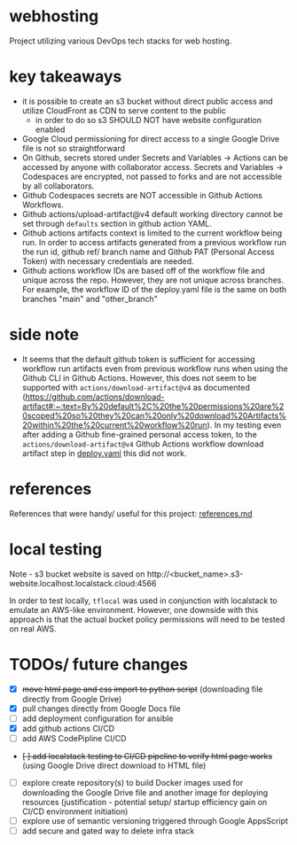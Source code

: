 # webhosting
Project utilizing various DevOps tech stacks for web hosting.

# key takeaways
- it is possible to create an s3 bucket without direct public access and utilize CloudFront as CDN to serve content to the public
     - in order to do so s3 SHOULD NOT have website configuration enabled
- Google Cloud permissioning for direct access to a single Google Drive file is not so straightforward
- On Github, secrets stored under Secrets and Variables -> Actions can be accessed by anyone with collaborator access. Secrets and Variables -> Codespaces are encrypted, not passed to forks and are not accessible by all collaborators. 
- Github Codespaces secrets are NOT accessible in Github Actions Workflows.
- Github actions/upload-artifact@v4 default working directory cannot be set through `defaults` section in github action YAML.
- Github actions artifacts context is limited to the current workflow being run. In order to access artifacts generated from a previous workflow run the run id, github ref/ branch name and Github PAT (Personal Access Token) with necessary credentials are needed.
- Github actions workflow IDs are based off of the workflow file and unique across the repo. However, they are not unique across branches. For example, the workflow ID of the deploy.yaml file is the same on both branches "main" and "other_branch"

# side note
- It seems that the default github token is sufficient for accessing workflow run artifacts even from previous workflow runs when using the Github CLI in Github Actions. However, this does not seem to be supported with `actions/download-artifact@v4` as documented (https://github.com/actions/download-artifact#:~:text=By%20default%2C%20the%20permissions%20are%20scoped%20so%20they%20can%20only%20download%20Artifacts%20within%20the%20current%20workflow%20run). In my testing even after adding a Github fine-grained personal access token, to the `actions/download-artifact@v4` Github Actions workflow download artifact step in [deploy.yaml](/.github/workflows/deploy.yaml) this did not work. 

# references
References that were handy/ useful for this project: [references.md](/references.md)

#  local testing
Note - s3 bucket website is saved on http://<bucket_name>.s3-website.localhost.localstack.cloud:4566

In order to test locally, `tflocal` was used in conjunction with localstack to emulate an AWS-like environment. However, one downside with this approach is that the actual bucket policy permissions will need to be tested on real AWS. 


# TODOs/ future changes

* [X] ~~move html page and css import to python script~~ (downloading file directly from Google Drive)
* [X] pull changes directly from Google Docs file
* [ ] add deployment configuration for ansible
* [X] add github actions CI/CD 
* [ ] add AWS CodePipline CI/CD
* ~~[ ] add localstack testing to CI/CD pipeline to verify html page works~~ (using Google Drive direct download to HTML file)
* [ ] explore create repository(s) to build Docker images used for downloading the Google Drive file and another image for deploying resources (justification - potential setup/ startup efficiency gain on CI/CD environment initiation)
* [ ] explore use of semantic versioning triggered through Google AppsScript
* [ ] add secure and gated way to delete infra stack 